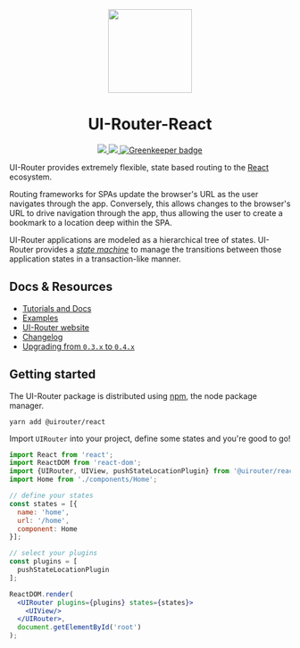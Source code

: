 <div align="center">
  <img src="https://rawgit.com/ui-router/react/master/logo/logo.png" height="150"/>
  <h1>UI-Router-React</h1>
  <a href="https://travis-ci.org/ui-router/react">
    <img src="https://img.shields.io/travis/ui-router/react/master.svg?style=flat-square">
  </a>
  <a href="https://www.npmjs.org/package/@uirouter/react">
    <img src="https://img.shields.io/npm/v/@uirouter/react.svg?style=flat-square">
  </a>
  <a href="https://greenkeeper.io/">
    <img src="https://badges.greenkeeper.io/ui-router/react.svg?style=flat-square" alt="Greenkeeper badge">
  </a>
</div>

UI-Router provides extremely flexible, state based routing to the [React](https://facebook.github.io/react/) ecosystem.

Routing frameworks for SPAs update the browser's URL as the user navigates through the app.  Conversely, this allows changes to the browser's URL to drive navigation through the app, thus allowing the user to create a bookmark to a location deep within the SPA.

UI-Router applications are modeled as a hierarchical tree of states. UI-Router provides a [*state machine*](https://en.wikipedia.org/wiki/Finite-state_machine) to manage the transitions between those application states in a transaction-like manner.

## Docs & Resources

- [Tutorials and Docs](/docs)
- [Examples](/examples)
- [UI-Router website](https://ui-router.github.io/)
- [Changelog](/CHANGELOG.md)
- [Upgrading from `0.3.x` to `0.4.x`](/docs/upgrading-from-0.3.x-to-0.4.x.md)

## Getting started
The UI-Router package is distributed using [npm](https://www.npmjs.com/), the node package manager.

```
yarn add @uirouter/react
```

Import `UIRouter` into your project, define some states and you're good to go!

```jsx
import React from 'react';
import ReactDOM from 'react-dom';
import {UIRouter, UIView, pushStateLocationPlugin} from '@uirouter/react';
import Home from './components/Home';

// define your states
const states = [{
  name: 'home',
  url: '/home',
  component: Home
}];

// select your plugins
const plugins = [
  pushStateLocationPlugin
];

ReactDOM.render(
  <UIRouter plugins={plugins} states={states}>
    <UIView/>
  </UIRouter>,
  document.getElementById('root')
);
```
